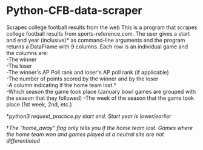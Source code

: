 # Python-CFB-data-scraper
Scrapes college football results from the web
This is a program that scrapes college football results from sports-reference.com. The user gives a start and end year (inclusive)\* as command-line arguments and the program returns a DataFrame with 9 columns. Each row is an individual game and the columns are:  
-The winner  
-The loser  
-The winner's AP Poll rank and loser's AP poll rank (if applicable)  
-The number of points scored by the winner and by the loser  
-A column indicating if the home team lost.†  
-Which season the game took place (January bowl games are grouped with the season that they followed)
-The week of the season that the game took place (1st week, 2nd, etc.)  

\**python3 request_practice.py start end. Start year is lower/earlier*

†*The "home_away" flag only tells you if the home team lost. Games where the home team won and games played at a neutral site are not differentiated*

